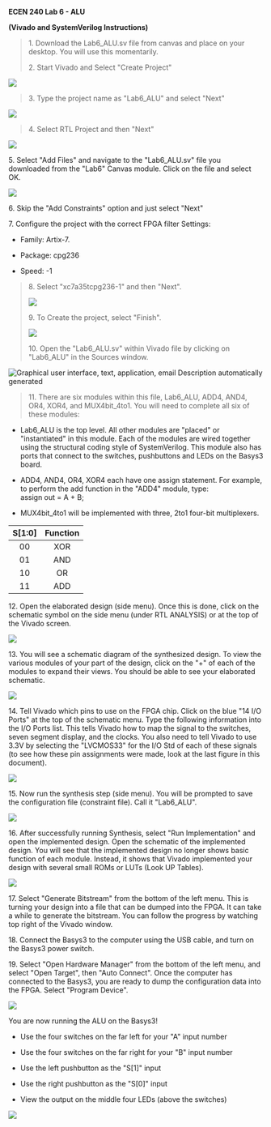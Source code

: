 **ECEN 240 Lab 6 - ALU**

**(Vivado and SystemVerilog Instructions)**

> 1\. Download the Lab6\_ALU.sv file from canvas and place on your
> desktop. You will use this momentarily.
>
> 2\. Start Vivado and Select "Create Project"

![](media/img1.png)

> 3\. Type the project name as "Lab6\_ALU" and select "Next"

![](media/img2.png)

> 4\. Select RTL Project and then "Next"

![](media/img3.png)

5\. Select "Add Files" and navigate to the "Lab6\_ALU.sv" file you
downloaded from the "Lab6" Canvas module. Click on the file and select
OK.

![](media/img4.png)

6\. Skip the "Add Constraints" option and just select "Next"

7\. Configure the project with the correct FPGA filter Settings:

-   Family: Artix-7.

-   Package: cpg236

-   Speed: -1

> 8\. Select "xc7a35tcpg236-1" and then "Next".
>
> ![](media/img5.png)
>
> 9\. To Create the project, select "Finish".
>
> ![](media/img6.png)
>
> 10\. Open the "Lab6\_ALU.sv" within Vivado file by clicking on
> "Lab6\_ALU" in the Sources window.

![Graphical user interface, text, application, email Description
automatically generated](media/img7.png)

> 11\. There are six modules within this file, Lab6\_ALU, ADD4, AND4,
> OR4, XOR4, and MUX4bit\_4to1. You will need to complete all six of
> these modules:

-   Lab6\_ALU is the top level. All other modules are "placed" or
    "instantiated" in this module. Each of the modules are wired
    together using the structural coding style of SystemVerilog. This
    module also has ports that connect to the switches, pushbuttons and
    LEDs on the Basys3 board.

-   ADD4, AND4, OR4, XOR4 each have one assign statement. For example,
    to perform the add function in the "ADD4" module, type:\
    assign out = A + B;

-   MUX4bit\_4to1 will be implemented with three, 2to1 four-bit
    multiplexers.

  |S\[1:0\]  | Function|
  |:--------:|:-------:|
  |   00     |   XOR   |
  |   01     |   AND   |
  |   10     |    OR   |
  |   11     |   ADD   |

12\. Open the elaborated design (side menu). Once this is done, click on
the schematic symbol on the side menu (under RTL ANALYSIS) or at the top
of the Vivado screen.

![](media/img8.png)

13\. You will see a schematic diagram of the synthesized design. To view
the various modules of your part of the design, click on the "+" of each
of the modules to expand their views. You should be able to see your
elaborated schematic.

![](media/img9.png)

14\. Tell Vivado which pins to use on the FPGA chip. Click on the blue
"14 I/O Ports" at the top of the schematic menu. Type the following
information into the I/O Ports list. This tells Vivado how to map the
signal to the switches, seven segment display, and the clocks. You also
need to tell Vivado to use 3.3V by selecting the "LVCMOS33" for the I/O
Std of each of these signals (to see how these pin assignments were
made, look at the last figure in this document).

![](media/img10.png)

15\. Now run the synthesis step (side menu). You will be prompted to
save the configuration file (constraint file). Call it "Lab6\_ALU".

![](media/img11.png)

16\. After successfully running Synthesis, select "Run Implementation"
and open the implemented design. Open the schematic of the implemented
design. You will see that the implemented design no longer shows basic
function of each module. Instead, it shows that Vivado implemented your
design with several small ROMs or LUTs (Look UP Tables).

![](media/img12.png)

17\. Select "Generate Bitstream" from the bottom of the left menu. This
is turning your design into a file that can be dumped into the FPGA. It
can take a while to generate the bitstream. You can follow the progress
by watching top right of the Vivado window.

18\. Connect the Basys3 to the computer using the USB cable, and turn on
the Basys3 power switch.

19\. Select "Open Hardware Manager" from the bottom of the left menu,
and select "Open Target", then "Auto Connect". Once the computer has
connected to the Basys3, you are ready to dump the configuration data
into the FPGA. Select "Program Device".

![](media/img13.png)

You are now running the ALU on the Basys3!

-   Use the four switches on the far left for your "A" input number

-   Use the four switches on the far right for your "B" input number

-   Use the left pushbutton as the "S\[1\]" input

-   Use the right pushbutton as the "S\[0\]" input

-   View the output on the middle four LEDs (above the switches)

![](media/img14.png)